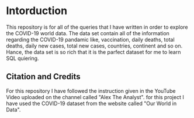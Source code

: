# Intorduction

This repository is for all of the queries that I have written in order to explore the COVID-19 world data. The data set contain all of the information regarding the COVID-19 pandamic like, vaccination, daily deaths, total deaths, daily new cases, total new cases, countries, continent and so on. Hance, the data set is so rich that it is the parfect dataset for me to learn SQL quiering. 

## Citation and Credits

For this repository I have followed the instruction given in the YouTube Video uploaded on the channel called "Alex The Analyst". for this project I have used the COVID-19 dataset from the website called "Our World in Data".
